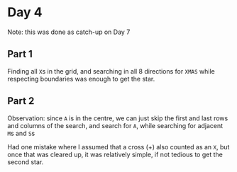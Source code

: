 # Day 4

Note: this was done as catch-up on Day 7

## Part 1

Finding all `X`s in the grid, and searching in all 8 directions for `XMAS` while respecting boundaries was enough to get the star.

## Part 2

Observation: since `A` is in the centre, we can just skip the first and last rows and columns of the search, and search for `A`, while searching for adjacent `M`s and `S`s

Had one mistake where I assumed that a cross (+) also counted as an `X`, but once that was cleared up, it was relatively simple, if not tedious to get the second star.

